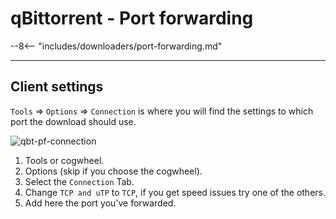 # qBittorrent - Port forwarding

--8<-- "includes/downloaders/port-forwarding.md"

---

## Client settings

`Tools` => `Options` => `Connection` is where you will find the settings to which port the download should use.

![qbt-pf-connection](images/qbt-pf-connection.png)

1. Tools or cogwheel.
1. Options (skip if you choose the cogwheel).
1. Select the `Connection` Tab.
1. Change `TCP and uTP` to `TCP`, if you get speed issues try one of the others.
1. Add here the port you've forwarded.
